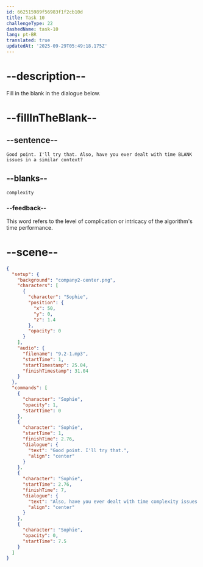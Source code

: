 ```yaml
---
id: 662515989f56983f1f2cb10d
title: Task 10
challengeType: 22
dashedName: task-10
lang: pt-BR
translated: true
updatedAt: '2025-09-29T05:49:18.175Z'
---
```


<!-- (Audio) Sophie: Good point. I'll try that. Also, have you ever dealt with time complexity issues in a similar context? -->

# --description--

Fill in the blank in the dialogue below.

# --fillInTheBlank--

## --sentence--

`Good point. I'll try that. Also, have you ever dealt with time BLANK issues in a similar context?`

## --blanks--

`complexity`

### --feedback--

This word refers to the level of complication or intricacy of the algorithm's time performance.

# --scene--

```json
{
  "setup": {
    "background": "company2-center.png",
    "characters": [
      {
        "character": "Sophie",
        "position": {
          "x": 50,
          "y": 0,
          "z": 1.4
        },
        "opacity": 0
      }
    ],
    "audio": {
      "filename": "9.2-1.mp3",
      "startTime": 1,
      "startTimestamp": 25.04,
      "finishTimestamp": 31.04
    }
  },
  "commands": [
    {
      "character": "Sophie",
      "opacity": 1,
      "startTime": 0
    },
    {
      "character": "Sophie",
      "startTime": 1,
      "finishTime": 2.76,
      "dialogue": {
        "text": "Good point. I'll try that.",
        "align": "center"
      }
    },
    {
      "character": "Sophie",
      "startTime": 2.76,
      "finishTime": 7,
      "dialogue": {
        "text": "Also, have you ever dealt with time complexity issues in a similar context?",
        "align": "center"
      }
    },
    {
      "character": "Sophie",
      "opacity": 0,
      "startTime": 7.5
    }
  ]
}
```
